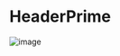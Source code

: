 # HeaderPrime
![image](https://github.com/user-attachments/assets/eb89e231-ea04-43fb-baf3-f8870127dd56)

